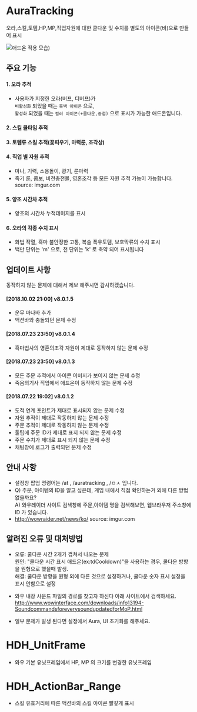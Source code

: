 # AuraTracking
오라,스킬,토템,HP,MP,직업자원에 대한 쿨다운 및 수치를 별도의 아이콘(바)으로 만들어 표시

![애드온 적용 모습](https://i.imgur.com/ZvBBppA.png))

## 주요 기능

#### 1. 오라 추적
 - 사용자가 지정한 오라(버프, 디버프)가 </br>`비활성화` 되었을 때는 `흑백 아이콘` 으로,</br> `활성화` 되었을 때는 `컬러 아이콘(+쿨다운,중첩)` 으로 표시가 가능한 애드온입니다.

#### 2. 스킬 쿨타임 추적 

#### 3. 토템류 스킬 추적(꽃피우기, 마력룬, 조각상)

#### 4. 직업 별 자원 추적 
- 마나, 기력, 소용돌이, 광기, 룬마력
- 죽기 룬, 콤보, 비전충전몰, 영혼조각 등 모든 자원 추적 가능이 가능합니다.
source: imgur.com

#### 5. 양조 시간차 추적
- 양조의 시간차 누적데미지를 표시

#### 6. 오라의 각종 수치 표시
- 화법 작열, 흑마 불안정한 고통, 복술 폭우토템, 보호막류의 수치 표시</br>
- 백만 단위는 'm' 으로, 천 단위는 'k' 로 축약 되어 표시됩니다

## 업데이트 사항

동작하지 않는 문제에 대해서 제보 해주시면 감사하겠습니다.

#### [2018.10.02 21:00] v8.0.1.5
- 운무 마나바 추가
- 액션바와 충돌되던 문제 수정

#### [2018.07.23 23:50] v8.0.1.4
- 흑마법사의 영혼의조각 자원이 제대로 동작하지 않는 문제 수정

#### [2018.07.23 23:50] v8.0.1.3
- 모든 주문 추적에서 아이콘 이미지가 보이지 않는 문제 수정
- 죽음의기사 직업에서 애드온이 동작하지 않는 문제 수정

#### [2018.07.22 19:02] v8.0.1.2
- 도적 연계 포인트가 제대로 표시되지 않는 문제 수정
- 자원 추적이 제대로 작동하지 않는 문제 수정
- 주문 추적이 제대로 작동하지 않는 문제 수정
- 툴팁에 주문 ID가 제대로 표지 되지 않는 문제 수정
- 주문 수치가 제대로 표시 되지 않는 문제 수정
- 채팅창에 로그가 출력되던 문제 수정


## 안내 사항

- 설정창 팝업 명령어는 /at , /auratracking , /ㅁㅅ 입니다.
- Q) 주문, 아이템의 ID을 알고 싶은데, 게임 내에서 직접 확인하는거 외에 다른 방법 없을까요? <br/>
A) 와우레이더 사이트 검색창에 주문,아이템 명을 검색해보면, 웹브라우저 주소창에 ID 가 있습니다.
- http://wowraider.net/news/ko/
source: imgur.com


## 알려진 오류 및 대처방법 

- 오류: 쿨다운 시간 2개가 겹쳐서 나오는 문제 
<br/> 원인: "쿨다운 시간 표시 애드온(ex:tdCooldown)"을 사용하는 경우, 쿨다운 방향을 원형으로 했을때 발생.
<br/> 해결: 쿨다운 방향을 원형 외에 다른 것으로 설정하거나, 쿨다운 숫자 표시 설정을 표시 안함으로 설정

- 와우 내장 사운드 파일의 경로를 찾고자 하신다 아래 사이트에서 검색하세요.
<br/> http://www.wowinterface.com/downloads/info13194-SoundcommandsforeverysoundupdatedforMoP.html

- 일부 문제가 발생 된다면 설정에서 Aura, UI 초기화를 해주세요.

# HDH_UnitFrame
- 와우 기본 유닛프레임에서 HP, MP 의 크기를 변경한 유닛프레임

# HDH_ActionBar_Range
- 스킬 유효거리에 따른 액션바의 스킬 아이콘 빨갛게 표시
